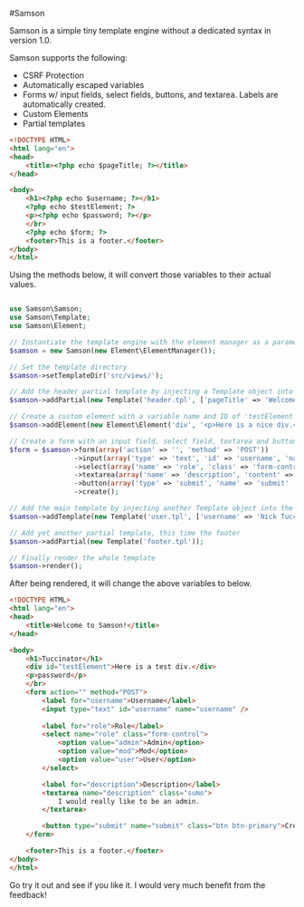 #Samson

Samson is a simple tiny template engine without a dedicated syntax in version 1.0.

Samson supports the following:

* CSRF Protection
* Automatically escaped variables
* Forms w/ input fields, select fields, buttons, and textarea. Labels are automatically created.
* Custom Elements
* Partial templates

```html
<!DOCTYPE HTML>
<html lang="en">
<head>
	<title><?php echo $pageTitle; ?></title>
</head>

<body>
	<h1><?php echo $username; ?></h1>
	<?php echo $testElement; ?>
	<p><?php echo $password; ?></p>
	</br>
	<?php echo $form; ?>
	<footer>This is a footer.</footer>
</body>
</html>
```
Using the methods below, it will convert those variables to their actual values.

```php

use Samson\Samson;
use Samson\Template;
use Samson\Element;

// Instantiate the template engine with the element manager as a parameter (mandatory if using custom elements)
$samson = new Samson(new Element\ElementManager());

// Set the template directory
$samson->setTemplateDir('src/views/');

// Add the header partial template by injecting a Template object into the addPartial method
$samson->addPartial(new Template('header.tpl', ['pageTitle' => 'Welcome to Samson!']));

// Create a custom element with a variable name and ID of 'testElement'
$samson->addElement(new Element\Element('div', '<p>Here is a nice div.</p>', array('id' => 'testElement', 'class' => 'full-span')));

// Create a form with an input field, select field, textarea and button
$form = $samson->form(array('action' => '', 'method' => 'POST'))
				->input(array('type' => 'text', 'id' => 'username', 'name' => 'username'))
				->select(array('name' => 'role', 'class' => 'form-control', 'options' => array('admin' => 'Admin', 'mod' => 'Mod', 'user' => 'User')))
				->textarea(array('name' => 'description', 'content' => 'I would really like to be an admin.', 'class' => 'sumo'))
				->button(array('type' => 'submit', 'name' => 'submit' , 'class' => 'btn btn-primary', 'text' => 'Create'))
				->create();

// Add the main template by injecting another Template object into the addTemplate method. The second parameter takes the values to be escaped. Third parameter are non-escaped values.
$samson->addTemplate(new Template('user.tpl', ['username' => 'Nick Tucci', 'password' => 'password'], ['form' => $form]));

// Add yet another partial template, this time the footer
$samson->addPartial(new Template('footer.tpl'));

// Finally render the whole template
$samson->render();
```
After being rendered, it will change the above variables to below.

```html
<!DOCTYPE HTML>
<html lang="en">
<head>
	<title>Welcome to Samson!</title>
</head>

<body>
	<h1>Tuccinator</h1>
	<div id="testElement">Here is a test div.</div>
	<p>password</p>
	</br>
	<form action="" method="POST">
		<label for="username">Username</label>
		<input type="text" id="username" name="username" />
		
		<label for="role">Role</label>
		<select name="role" class="form-control">
			<option value="admin">Admin</option>
			<option value="mod">Mod</option>
			<option value="user">User</option>
		</select>

		<label for="description">Description</label>
		<textarea name="description" class="sumo">
			I would really like to be an admin.
		</textarea>

		<button type="submit" name="submit" class="btn btn-primary">Create</button>
	</form>

	<footer>This is a footer.</footer>
</body>
</html>
```

Go try it out and see if you like it. I would very much benefit from the feedback!